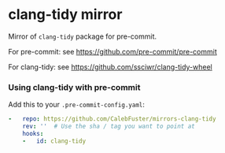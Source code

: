 clang-tidy mirror
===================

Mirror of `clang-tidy` package for pre-commit.

For pre-commit: see https://github.com/pre-commit/pre-commit

For clang-tidy: see https://github.com/ssciwr/clang-tidy-wheel


### Using clang-tidy with pre-commit

Add this to your `.pre-commit-config.yaml`:

```yaml
-   repo: https://github.com/CalebFuster/mirrors-clang-tidy
    rev: ''  # Use the sha / tag you want to point at
    hooks:
    -   id: clang-tidy
```

